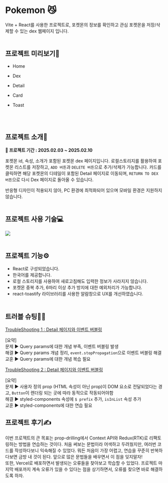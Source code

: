 # Pokemon 😼

Vite + React를 사용한 프로젝트로, 포켓몬의 정보를 확인하고 관심 포켓몬을 저장/삭제할 수 있는 dex 웹페이지 입니다.
<br><br>

## 프로젝트 미리보기🏅

- Home

- Dex

- Detail

- Card

- Toast

  <br><br>

## 프로젝트 소개📄

**📆 프로젝트 기간 : 2025.02.03 ~ 2025.02.10**

포켓몬 id, 속성, 소개가 포함된 포켓몬 dex 페이지입니다. 로컬스토리지를 활용하여 포켓몬 리스트를 저장하고, `ADD 버튼`과 `DELETE 버튼`으로 추가/삭제가 가능합니다. 카드를 클릭하면 해당 포켓몬의 디테일이 포함된 Detail 페이지로 이동되며, `RETURN TO DEX 버튼`으로 다시 Dex 페이지로 돌아올 수 있습니다.

반응형 디자인이 적용되지 않아, PC 환경에 최적화되어 있으며 모바일 환경은 지원하지 않습니다.
<br><br>

## 프로젝트 사용 기술💻

<img src="https://img.shields.io/badge/react-61DAFB?style=for-the-badge&logo=react&logoColor=black">
<br><br>

## 프로젝트 기능⚙️

- React로 구성되었습니다.
- 한국어를 제공합니다.
- 로컬 스토리지를 사용하여 새로고침해도 입력한 정보가 사라지지 않습니다.
- 포켓몬 중복 추가, 6마리 이상 추가 방지에 대한 예외처리가 가능합니다.
- react-toastify 라이브러리를 사용한 알람창으로 UX를 개선하였습니다.
  <br><br>

## 트러블 슈팅🧑‍💻

[TroubleShooting 1 : Detail 페이지와 이벤트 버블링](https://velog.io/@miiing_gaeng/%ED%8F%AC%EC%BC%93%EB%AA%AC-%EB%8F%84%EA%B0%90-%EC%82%AC%EC%9D%B4%ED%8A%B8-TroubleShooting-1-Detail-%ED%8E%98%EC%9D%B4%EC%A7%80%EC%99%80-%EC%9D%B4%EB%B2%A4%ED%8A%B8-%EB%B2%84%EB%B8%94%EB%A7%81)

[요약]<br>
문제 ▶️ Query params에 대한 개념 부족, 이벤트 버블링 발생
<br>해결 ▶️ Query params 개념 정리, `event.stopPropagation`으로 이벤트 버블링 해결
<br>교훈 ▶️ Query params에 대한 개념 복습 필요

[TroubleShooting 2 : Detail 페이지와 이벤트 버블링](https://velog.io/@miiing_gaeng/%ED%8F%AC%EC%BC%93%EB%AA%AC-%EB%8F%84%EA%B0%90-%EC%82%AC%EC%9D%B4%ED%8A%B8-TroubleShooting-2-prefix%EC%99%80-Context-API)

[요약]<br>
문제 ▶️ 사용자 정의 prop (HTML 속성이 아닌 prop)이 DOM 요소로 전달되었다는 경고, `Button`이 렌더링 되는 곳에 따라 동적으로 작동되어야함
<br>해결 ▶️ styled-components 속성에 `$ prefix` 추가, `isInList` 속성 추가
<br>교훈 ▶️ styled-components에 대한 연습 필요

## 프로젝트 후기✍️

이번 프로젝트의 큰 목표는 prop-drilling에서 Context API와 Redux(RTK)로 리팩토링하는 방법을 연습하는 것이다. 처음 써보는 문법이라 어색하고 두려웠지만, 여러번 코드를 작성하다보니 익숙해질 수 있었다. 뭐든 처음이 가장 어렵고, 연습을 꾸준히 반복하다보면 금방 내 것이 된다. 앞으로 많은 문법들을 배우면서 이 점을 잊지말자!<br>
또한, Vercel로 배포하면서 발생되는 오류들을 찾아보고 학습할 수 있었다. 프로젝트 마지막 배포까지 계속 오류가 있을 수 있다는 점을 상기하면서, 오류를 찾으면 바로 해결하도록 하자.
